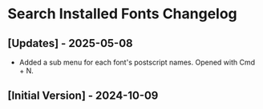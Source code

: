 # Search Installed Fonts Changelog

## [Updates] - 2025-05-08

- Added a sub menu for each font's postscript names. Opened with Cmd + N.

## [Initial Version] - 2024-10-09
